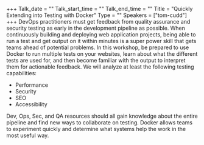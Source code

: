 +++
Talk_date = ""
Talk_start_time = ""
Talk_end_time = ""
Title = "Quickly Extending into Testing with Docker"
Type = ""
Speakers = ["tom-cudd"]
+++
DevOps practitioners must get feedback from quality assurance and security testing as early in the development pipeline as possible. When continuously building and deploying web application projects, being able to run a test and get output on it within minutes is a super power skill that gets teams ahead of potential problems. In this workshop, be prepared to use Docker to run multiple tests on your websites, learn about what the different tests are used for, and then become familiar with the output to interpret them for actionable feedback. We will analyze at least the following testing capabilities:

 - Performance
 - Security
 - SEO
 - Accessibility

Dev, Ops, Sec, and QA resources should all gain knowledge about the entire pipeline and find new ways to collaborate on testing. Docker allows teams to experiment quickly and determine what systems help the work in the most useful way.
